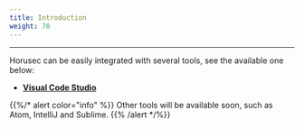 ```yaml
---
title: Introduction
weight: 70
---
```


---

Horusec can be easily integrated with several tools, see the available one below:

- [**Visual Code Studio**](/docs/references/extensions/visual-studio-code/)

{{%/* alert color="info" %}}
Other tools will be available soon, such as Atom, IntelliJ and Sublime. 
{{% /alert */%}}
